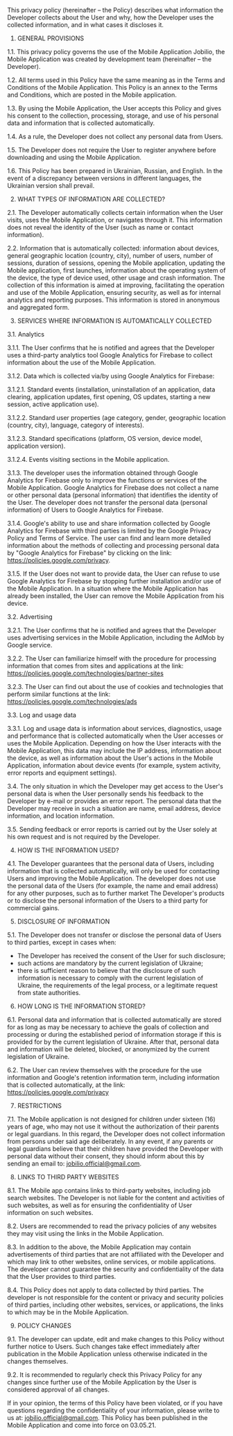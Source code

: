 This privacy policy (hereinafter – the Policy) describes what information the Developer collects about the User and why, how the Developer uses the collected information, and in what cases it discloses it.

1. GENERAL PROVISIONS

1.1. This privacy policy governs the use of the Mobile Application Jobilio, the Mobile Application was created by development team (hereinafter – the Developer).

1.2. All terms used in this Policy have the same meaning as in the Terms and Conditions of the Mobile Application. This Policy is an annex to the Terms and Conditions, which are posted in the Mobile application.

1.3. By using the Mobile Application, the User accepts this Policy and gives his consent to the collection, processing, storage, and use of his personal data and information that is collected automatically.

1.4. As a rule, the Developer does not collect any personal data from Users.

1.5. The Developer does not require the User to register anywhere before downloading and using the Mobile Application.

1.6. This Policy has been prepared in Ukrainian, Russian, and English. In the event of a discrepancy between versions in different languages, the Ukrainian version shall prevail.
 
2. WHAT TYPES OF INFORMATION ARE COLLECTED?

2.1. The Developer automatically collects certain information when the User visits, uses the Mobile Application, or navigates through it. This information does not reveal the identity of the User (such as name or contact information).

2.2. Information that is automatically collected: information about devices, general geographic location (country, city), number of users, number of sessions, duration of sessions, opening the Mobile application, updating the Mobile application, first launches, information about the operating system of the device, the type of device used, other usage and crash information. The collection of this information is aimed at improving, facilitating the operation and use of the Mobile Application, ensuring security, as well as for internal analytics and reporting purposes. This information is stored in anonymous and aggregated form.
 
3. SERVICES WHERE INFORMATION IS AUTOMATICALLY COLLECTED

3.1. Analytics

3.1.1. The User confirms that he is notified and agrees that the Developer uses a third-party analytics tool Google Analytics for Firebase to collect information about the use of the Mobile Application.

3.1.2. Data which is collected via/by using Google Analytics for Firebase:

3.1.2.1. Standard events (installation, uninstallation of an application, data clearing, application updates, first opening, OS updates, starting a new session, active application use).

3.1.2.2. Standard user properties (age category, gender, geographic location (country, city), language, category of interests).

3.1.2.3. Standard specifications (platform, OS version, device model, application version).

3.1.2.4. Events visiting sections in the Mobile application.

3.1.3. The developer uses the information obtained through Google Analytics for Firebase only to improve the functions or services of the Mobile Application. Google Analytics for Firebase does not collect a name or other personal data (personal information) that identifies the identity of the User. The developer does not transfer the personal data (personal information) of Users to Google Analytics for Firebase.

3.1.4. Google's ability to use and share information collected by Google Analytics for Firebase with third parties is limited by the Google Privacy Policy and Terms of Service. The user can find and learn more detailed information about the methods of collecting and processing personal data by "Google Analytics for Firebase" by clicking on the link: https://policies.google.com/privacy.

3.1.5. If the User does not want to provide data, the User can refuse to use Google Analytics for Firebase by stopping further installation and/or use of the Mobile Application. In a situation where the Mobile Application has already been installed, the User can remove the Mobile Application from his device.

3.2. Advertising

3.2.1. The User confirms that he is notified and agrees that the Developer uses advertising services in the Mobile Application, including the AdMob by Google service.

3.2.2. The User can familiarize himself with the procedure for processing information that comes from sites and applications at the link: https://policies.google.com/technologies/partner-sites

3.2.3. The User can find out about the use of cookies and technologies that perform similar functions at the link: https://policies.google.com/technologies/ads

3.3. Log and usage data

3.3.1. Log and usage data is information about services, diagnostics, usage and performance that is collected automatically when the User accesses or uses the Mobile Application. Depending on how the User interacts with the Mobile Application, this data may include the IP address, information about the device, as well as information about the User's actions in the Mobile Application, information about device events (for example, system activity, error reports and equipment settings).

3.4. The only situation in which the Developer may get access to the User's personal data is when the User personally sends his feedback to the Developer by e-mail or provides an error report. The personal data that the Developer may receive in such a situation are name, email address, device information, and location information.

3.5. Sending feedback or error reports is carried out by the User solely at his own request and is not required by the Developer.
 
4. HOW IS THE INFORMATION USED?

4.1. The Developer guarantees that the personal data of Users, including information that is collected automatically, will only be used for contacting Users and improving the Mobile Application. The developer does not use the personal data of the Users (for example, the name and email address) for any other purposes, such as to further market The Developer's products or to disclose the personal information of the Users to a third party for commercial gains.
  
5. DISCLOSURE OF INFORMATION

5.1. The Developer does not transfer or disclose the personal data of Users to third parties, except in cases when:
 - The Developer has received the consent of the User for such disclosure;
 - such actions are mandatory by the current legislation of Ukraine;
 - there is sufficient reason to believe that the disclosure of such information is necessary to comply with the current legislation of Ukraine, the requirements of the legal process, or a legitimate request from state authorities.

6. HOW LONG IS THE INFORMATION STORED?

6.1. Personal data and information that is collected automatically are stored for as long as may be necessary to achieve the goals of collection and processing or during the established period of information storage if this is provided for by the current legislation of Ukraine. After that, personal data and information will be deleted, blocked, or anonymized by the current legislation of Ukraine.

6.2. The User can review themselves with the procedure for the use information and Google's retention information term, including information that is collected automatically, at the link: https://policies.google.com/privacy
 
7. RESTRICTIONS

7.1. The Mobile application is not designed for children under sixteen (16) years of age, who may not use it without the authorization of their parents or legal guardians. In this regard, the Developer does not collect information from persons under said age deliberately. In any event, if any parents or legal guardians believe that their children have provided the Developer with personal data without their consent, they should inform about this by sending an email to: jobilio.official@gmail.com.
 
8. LINKS TO THIRD PARTY WEBSITES

8.1. The Mobile app contains links to third-party websites, including job search websites. The Developer is not liable for the content and activities of such websites, as well as for ensuring the confidentiality of User information on such websites.

8.2. Users are recommended to read the privacy policies of any websites they may visit using the links in the Mobile Application.

8.3. In addition to the above, the Mobile Application may contain advertisements of third parties that are not affiliated with the Developer and which may link to other websites, online services, or mobile applications. The developer cannot guarantee the security and confidentiality of the data that the User provides to third parties.

8.4. This Policy does not apply to data collected by third parties. The developer is not responsible for the content or privacy and security policies of third parties, including other websites, services, or applications, the links to which may be in the Mobile Application.
 
9. POLICY CHANGES

9.1. The developer can update, edit and make changes to this Policy without further notice to Users. Such changes take effect immediately after publication in the Mobile Application unless otherwise indicated in the changes themselves.

9.2. It is recommended to regularly check this Privacy Policy for any changes since further use of the Mobile Application by the User is considered approval of all changes.
 
 If in your opinion, the terms of this Policy have been violated, or if you have questions regarding the confidentiality of your information, please write to us at: jobilio.official@gmail.com.
 This Policy has been published in the Mobile Application and come into force on 03.05.21.
